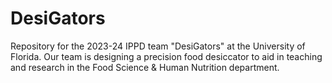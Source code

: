 # DesiGators
Repository for the 2023-24 IPPD team "DesiGators" at the University of Florida. Our team is designing a precision food desiccator to aid in teaching and research in the Food Science &amp; Human Nutrition department.
